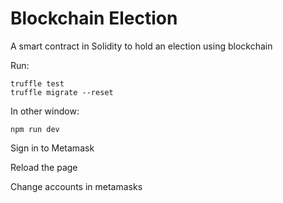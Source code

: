 # Blockchain Election
A smart contract in Solidity to hold an election using blockchain

Run:
```
truffle test
truffle migrate --reset
```

In other window: 
```
npm run dev
```

Sign in to Metamask

Reload the page

Change accounts in metamasks


